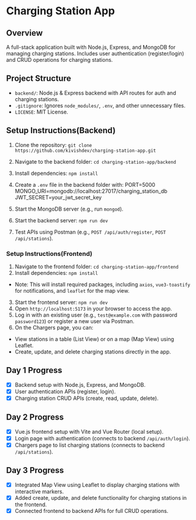 # Charging Station App

## Overview
A full-stack application built with Node.js, Express, and MongoDB for managing charging stations. Includes user authentication (register/login) and CRUD operations for charging stations.

## Project Structure
- `backend/`: Node.js & Express backend with API routes for auth and charging stations.
- `.gitignore`: Ignores `node_modules/`, `.env`, and other unnecessary files.
- `LICENSE`: MIT License.

## Setup Instructions(Backend)
1. Clone the repository: `git clone https://github.com/kivishdev/charging-station-app.git`
2. Navigate to the backend folder: `cd charging-station-app/backend`
3. Install dependencies: `npm install`
4. Create a `.env` file in the backend folder with:
PORT=5000
MONGO_URI=mongodb://localhost:27017/charging_station_db
JWT_SECRET=your_jwt_secret_key

5. Start the MongoDB server (e.g., run `mongod`).
6. Start the backend server: `npm run dev`
7. Test APIs using Postman (e.g., `POST /api/auth/register`, `POST /api/stations`).


### Setup Instructions(Frontend)
1. Navigate to the frontend folder: `cd charging-station-app/frontend`
2. Install dependencies: `npm install`
- Note: This will install required packages, including `axios`, `vue3-toastify` for notifications, and `leaflet` for the map view.
3. Start the frontend server: `npm run dev`
4. Open `http://localhost:5173` in your browser to access the app.
5. Log in with an existing user (e.g., `test@example.com` with password `password123`) or register a new user via Postman.
6. On the Chargers page, you can:
- View stations in a table (List View) or on a map (Map View) using Leaflet.
- Create, update, and delete charging stations directly in the app.

## Day 1 Progress
- [x] Backend setup with Node.js, Express, and MongoDB.
- [x] User authentication APIs (register, login).
- [x] Charging station CRUD APIs (create, read, update, delete).

## Day 2 Progress
- [x] Vue.js frontend setup with Vite and Vue Router (local setup).
- [x] Login page with authentication (connects to backend `/api/auth/login`).
- [x] Chargers page to list charging stations (connects to backend `/api/stations`).

## Day 3 Progress
- [x] Integrated Map View using Leaflet to display charging stations with interactive markers.
- [x] Added create, update, and delete functionality for charging stations in the frontend.
- [x] Connected frontend to backend APIs for full CRUD operations.